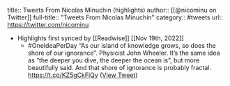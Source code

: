 title:: Tweets From Nicolas Minuchin (highlights)
author:: [[@nicominu on Twitter]]
full-title:: "Tweets From Nicolas Minuchin"
category:: #tweets
url:: https://twitter.com/nicominu

- Highlights first synced by [[Readwise]] [[Nov 19th, 2022]]
	- #OneIdeaPerDay “As our island of knowledge grows, so does the shore of our ignorance”. Physicist John Wheeler. It’s the same idea as “the deeper you dive, the deeper the ocean is”, but more beautifully said. And that shore of ignorance is probably fractal. https://t.co/KZ5gCkFiQy ([View Tweet](https://twitter.com/nicominu/status/1508611376150814721))